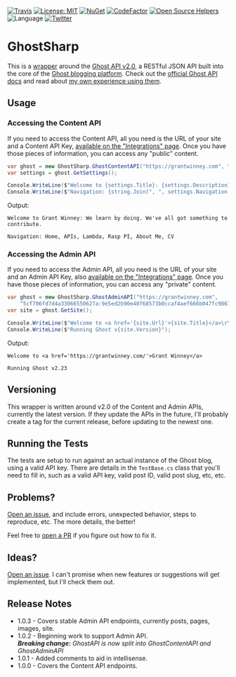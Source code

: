 [![Travis](https://img.shields.io/travis/grantwinney/GhostSharp.svg?branch=master)](https://travis-ci.org/grantwinney/GhostSharp)
[![License: MIT](https://img.shields.io/badge/License-MIT-green.svg)](https://opensource.org/licenses/MIT)
[![NuGet](https://img.shields.io/nuget/v/GhostSharp.svg)](https://www.nuget.org/packages/GhostSharp)
[![CodeFactor](https://www.codefactor.io/repository/github/grantwinney/ghostsharp/badge)](https://www.codefactor.io/repository/github/grantwinney/ghostsharp)
[![Open Source Helpers](https://www.codetriage.com/grantwinney/ghostsharp/badges/users.svg)](https://www.codetriage.com/grantwinney/ghostsharp)
![Language](https://img.shields.io/github/languages/top/grantwinney/GhostSharp.svg)
[![Twitter](https://img.shields.io/twitter/url/http/shields.io.svg)](https://twitter.com/intent/tweet?url=https%3A%2F%2Fgithub.com%2Fgrantwinney%2FGhostSharp&text=GhostSharp,%20a%20C%23%20Wrapper%20for%20the%20Ghost%20API&hashtags=tryghost,api)

# GhostSharp

This is a [wrapper](https://grantwinney.com/what-is-an-api-wrapper-and-how-do-i-write-one/) around the [Ghost API v2.0](https://docs.ghost.org/api/content/), a RESTful JSON API built into the core of the [Ghost blogging platform](https://ghost.org/). Check out the [official Ghost API docs](https://docs.ghost.org/api/content) and read about [my own experience using them](https://grantwinney.com/what-is-the-ghost-api/).

## Usage

### Accessing the Content API

If you need to access the Content API, all you need is the URL of your site and a Content API Key, [available on the "Integrations" page](https://docs.ghost.org/api/content/#key). Once you have those pieces of information, you can access any "public" content.

```csharp
var ghost = new GhostSharp.GhostContentAPI("https://grantwinney.com", "a6d33f1b95ff17adf0f787a70a");
var settings = ghost.GetSettings();

Console.WriteLine($"Welcome to {settings.Title}: {settings.Description}\r\n");
Console.WriteLine($"Navigation: {string.Join(", ", settings.Navigation.Select(x => x.Label))}");
```

Output:

```
Welcome to Grant Winney: We learn by doing. We've all got something to contribute.

Navigation: Home, APIs, Lambda, Rasp PI, About Me, CV
```

### Accessing the Admin API

If you need to access the Admin API, all you need is the URL of your site and an Admin API Key, also [available on the "Integrations" page](https://docs.ghost.org/api/content/#key). Once you have those pieces of information, you can access any "private" content.

```csharp
var ghost = new GhostSharp.GhostAdminAPI("https://grantwinney.com", 
    "5cf706fd7d4a33066550627a:9e5ed2b90e40f68573b0ccaf4aef666b047fc9867ad285b2e219eed5503bae53");
var site = ghost.GetSite();

Console.WriteLine($"Welcome to <a href='{site.Url}'>{site.Title}</a>\r\n");
Console.WriteLine($"Running Ghost v{site.Version}");
```

Output:

```
Welcome to <a href='https://grantwinney.com/'>Grant Winney</a>

Running Ghost v2.23
```

## Versioning

This wrapper is written around v2.0 of the Content and Admin APIs, currently the latest version. If they update the APIs in the future, I'll probably create a tag for the current release, before updating to the newest one.

## Running the Tests

The tests are setup to run against an actual instance of the Ghost blog, using a valid API key. There are details in the `TestBase.cs` class that you'll need to fill in, such as a valid API key, valid post ID, valid post slug, etc, etc.

## Problems?

[Open an issue](https://github.com/grantwinney/GhostSharp/issues/new), and include errors, unexpected behavior, steps to reproduce, etc. The more details, the better!

Feel free to [open a PR](https://github.com/grantwinney/GhostSharp/compare) if you figure out how to fix it.

##  Ideas?

[Open an issue](https://github.com/grantwinney/GhostSharp/issues/new). I can't promise when new features or suggestions will get implemented, but I'll check them out.

## Release Notes

* 1.0.3 - Covers stable Admin API endpoints, currently posts, pages, images, site.
* 1.0.2 - Beginning work to support Admin API.<br>***Breaking change:** GhostAPI is now split into GhostContentAPI and GhostAdminAPI*
* 1.0.1 - Added comments to aid in intellisense.
* 1.0.0 - Covers the Content API endpoints.
